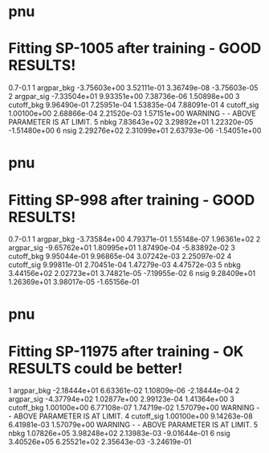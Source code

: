 # pnu
# Fitting SP-1005 after training - GOOD RESULTS!
0.7-0.1
   1  argpar_bkg  -3.75603e+00   3.52111e-01   3.36749e-08  -3.75603e-05
   2  argpar_sig  -7.33504e+01   9.93351e+00   7.38736e-06   1.50898e+00
   3  cutoff_bkg   9.96490e-01   7.25951e-04   1.53835e-04   7.88091e-01
   4  cutoff_sig   1.00100e+00   2.68866e-04   2.21520e-03   1.57151e+00
                                 WARNING -   - ABOVE PARAMETER IS AT LIMIT.
   5  nbkg         7.83643e+02   3.29892e+01   1.22320e-05  -1.51480e+00
   6  nsig         2.29276e+02   2.31099e+01   2.63793e-06  -1.54051e+00

# pnu
# Fitting SP-998 after training - GOOD RESULTS!
0.7-0.1
   1  argpar_bkg  -3.73584e+00   4.79371e-01   1.55148e-07   1.96361e+02
   2  argpar_sig  -9.65762e+01   1.80995e+01   1.87490e-04  -5.83892e-02
   3  cutoff_bkg   9.95044e-01   9.96865e-04   3.07242e-03   2.25097e-02
   4  cutoff_sig   9.99811e-01   2.70451e-04   1.47279e-03   4.47572e-03
   5  nbkg         3.44156e+02   2.02723e+01   3.74821e-05  -7.19955e-02
   6  nsig         9.28409e+01   1.26369e+01   3.98017e-05  -1.65156e-01

# pnu
# Fitting SP-11975 after training - OK RESULTS could be better!
   1  argpar_bkg  -2.18444e+01   6.63361e-02   1.10809e-06  -2.18444e-04
   2  argpar_sig  -4.37794e+02   1.02877e+00   2.99123e-04   1.41364e+00
   3  cutoff_bkg   1.00100e+00   6.77108e-07   1.74719e-02   1.57079e+00
                                 WARNING -   - ABOVE PARAMETER IS AT LIMIT.
   4  cutoff_sig   1.00100e+00   9.14263e-08   6.41981e-03   1.57079e+00
                                 WARNING -   - ABOVE PARAMETER IS AT LIMIT.
   5  nbkg         1.07826e+05   3.98248e+02   2.13983e-03  -9.01644e-01
   6  nsig         3.40526e+05   6.25521e+02   2.35643e-03  -3.24619e-01

